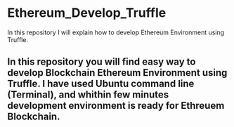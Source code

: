 # Ethereum_Develop_Truffle
In this repository I will explain how to develop Ethereum Environment using Truffle.

## In this repository you will find easy way to develop Blockchain Ethereum Environment using Truffle. I have used Ubuntu command line (Terminal), and whithin few minutes development environment is ready for Ethreuem Blockchain.

